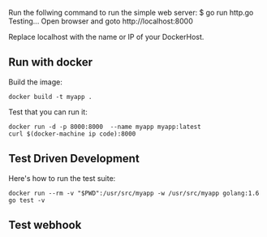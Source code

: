Run the follwing command to run the simple web server:
$ go run http.go  
Testing...
Open browser and goto http://localhost:8000

Replace localhost with the name or IP of your DockerHost.

## Run with docker


Build the image:

    docker build -t myapp .

Test that you can run it:

    docker run -d -p 8000:8000  --name myapp myapp:latest
    curl $(docker-machine ip code):8000


## Test Driven Development

Here's how to run the test suite:

    docker run --rm -v "$PWD":/usr/src/myapp -w /usr/src/myapp golang:1.6 go test -v

## Test webhook

##
